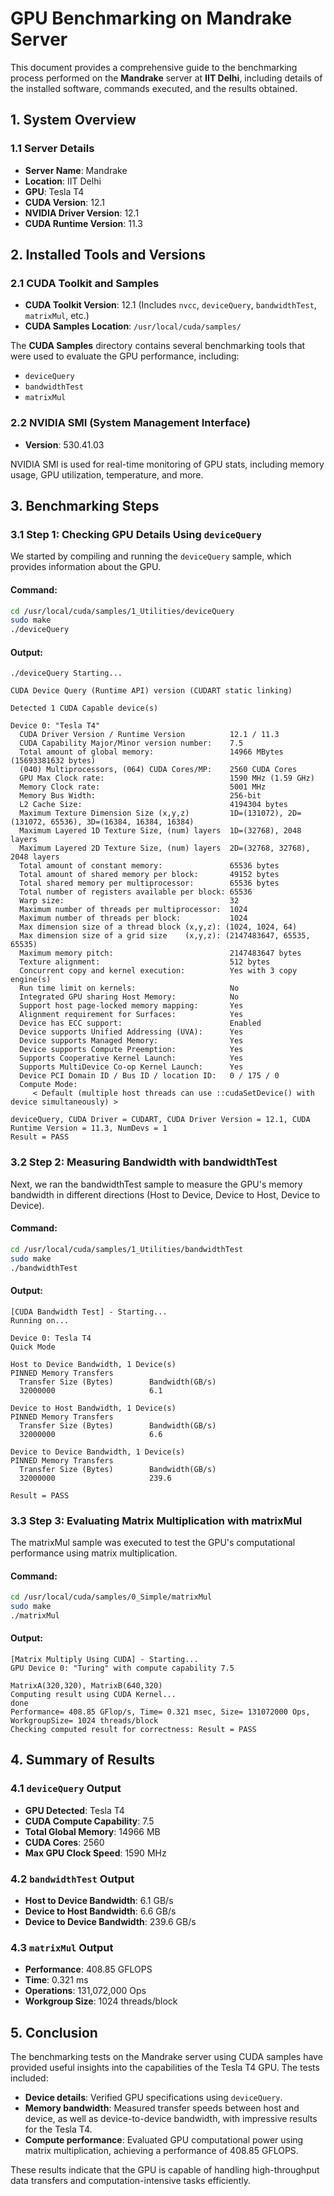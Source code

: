 # GPU Benchmarking on Mandrake Server

This document provides a comprehensive guide to the benchmarking process performed on the **Mandrake** server at **IIT Delhi**, including details of the installed software, commands executed, and the results obtained.

## 1. System Overview

### 1.1 Server Details
- **Server Name**: Mandrake
- **Location**: IIT Delhi
- **GPU**: Tesla T4
- **CUDA Version**: 12.1
- **NVIDIA Driver Version**: 12.1
- **CUDA Runtime Version**: 11.3

## 2. Installed Tools and Versions

### 2.1 CUDA Toolkit and Samples
- **CUDA Toolkit Version**: 12.1 (Includes `nvcc`, `deviceQuery`, `bandwidthTest`, `matrixMul`, etc.)
- **CUDA Samples Location**: `/usr/local/cuda/samples/`

The **CUDA Samples** directory contains several benchmarking tools that were used to evaluate the GPU performance, including:
- `deviceQuery`
- `bandwidthTest`
- `matrixMul`

### 2.2 NVIDIA SMI (System Management Interface)
- **Version**: 530.41.03

NVIDIA SMI is used for real-time monitoring of GPU stats, including memory usage, GPU utilization, temperature, and more.

## 3. Benchmarking Steps

### 3.1 Step 1: Checking GPU Details Using `deviceQuery`
We started by compiling and running the `deviceQuery` sample, which provides information about the GPU.

#### Command:
```bash
cd /usr/local/cuda/samples/1_Utilities/deviceQuery
sudo make
./deviceQuery
```
#### Output:
```
./deviceQuery Starting...

CUDA Device Query (Runtime API) version (CUDART static linking)

Detected 1 CUDA Capable device(s)

Device 0: "Tesla T4"
  CUDA Driver Version / Runtime Version          12.1 / 11.3
  CUDA Capability Major/Minor version number:    7.5
  Total amount of global memory:                 14966 MBytes (15693381632 bytes)
  (040) Multiprocessors, (064) CUDA Cores/MP:    2560 CUDA Cores
  GPU Max Clock rate:                            1590 MHz (1.59 GHz)
  Memory Clock rate:                             5001 MHz
  Memory Bus Width:                              256-bit
  L2 Cache Size:                                 4194304 bytes
  Maximum Texture Dimension Size (x,y,z)         1D=(131072), 2D=(131072, 65536), 3D=(16384, 16384, 16384)
  Maximum Layered 1D Texture Size, (num) layers  1D=(32768), 2048 layers
  Maximum Layered 2D Texture Size, (num) layers  2D=(32768, 32768), 2048 layers
  Total amount of constant memory:               65536 bytes
  Total amount of shared memory per block:       49152 bytes
  Total shared memory per multiprocessor:        65536 bytes
  Total number of registers available per block: 65536
  Warp size:                                     32
  Maximum number of threads per multiprocessor:  1024
  Maximum number of threads per block:           1024
  Max dimension size of a thread block (x,y,z): (1024, 1024, 64)
  Max dimension size of a grid size    (x,y,z): (2147483647, 65535, 65535)
  Maximum memory pitch:                          2147483647 bytes
  Texture alignment:                             512 bytes
  Concurrent copy and kernel execution:          Yes with 3 copy engine(s)
  Run time limit on kernels:                     No
  Integrated GPU sharing Host Memory:            No
  Support host page-locked memory mapping:       Yes
  Alignment requirement for Surfaces:            Yes
  Device has ECC support:                        Enabled
  Device supports Unified Addressing (UVA):      Yes
  Device supports Managed Memory:                Yes
  Device supports Compute Preemption:            Yes
  Supports Cooperative Kernel Launch:            Yes
  Supports MultiDevice Co-op Kernel Launch:      Yes
  Device PCI Domain ID / Bus ID / location ID:   0 / 175 / 0
  Compute Mode:
     < Default (multiple host threads can use ::cudaSetDevice() with device simultaneously) >

deviceQuery, CUDA Driver = CUDART, CUDA Driver Version = 12.1, CUDA Runtime Version = 11.3, NumDevs = 1
Result = PASS
```
### 3.2 Step 2: Measuring Bandwidth with bandwidthTest
Next, we ran the bandwidthTest sample to measure the GPU's memory bandwidth in different directions (Host to Device, Device to Host, Device to Device).

#### Command:
```bash
cd /usr/local/cuda/samples/1_Utilities/bandwidthTest
sudo make
./bandwidthTest
```
#### Output:
```
[CUDA Bandwidth Test] - Starting...
Running on...

Device 0: Tesla T4
Quick Mode

Host to Device Bandwidth, 1 Device(s)
PINNED Memory Transfers
  Transfer Size (Bytes)        Bandwidth(GB/s)
  32000000                     6.1

Device to Host Bandwidth, 1 Device(s)
PINNED Memory Transfers
  Transfer Size (Bytes)        Bandwidth(GB/s)
  32000000                     6.6

Device to Device Bandwidth, 1 Device(s)
PINNED Memory Transfers
  Transfer Size (Bytes)        Bandwidth(GB/s)
  32000000                     239.6

Result = PASS
```

### 3.3 Step 3: Evaluating Matrix Multiplication with matrixMul
The matrixMul sample was executed to test the GPU's computational performance using matrix multiplication.

#### Command:
```bash
cd /usr/local/cuda/samples/0_Simple/matrixMul
sudo make
./matrixMul
```

#### Output:
```
[Matrix Multiply Using CUDA] - Starting...
GPU Device 0: "Turing" with compute capability 7.5

MatrixA(320,320), MatrixB(640,320)
Computing result using CUDA Kernel...
done
Performance= 408.85 GFlop/s, Time= 0.321 msec, Size= 131072000 Ops, WorkgroupSize= 1024 threads/block
Checking computed result for correctness: Result = PASS
```

## 4. Summary of Results

### 4.1 `deviceQuery` Output
- **GPU Detected**: Tesla T4
- **CUDA Compute Capability**: 7.5
- **Total Global Memory**: 14966 MB
- **CUDA Cores**: 2560
- **Max GPU Clock Speed**: 1590 MHz

### 4.2 `bandwidthTest` Output
- **Host to Device Bandwidth**: 6.1 GB/s
- **Device to Host Bandwidth**: 6.6 GB/s
- **Device to Device Bandwidth**: 239.6 GB/s

### 4.3 `matrixMul` Output
- **Performance**: 408.85 GFLOPS
- **Time**: 0.321 ms
- **Operations**: 131,072,000 Ops
- **Workgroup Size**: 1024 threads/block

## 5. Conclusion

The benchmarking tests on the Mandrake server using CUDA samples have provided useful insights into the capabilities of the Tesla T4 GPU. The tests included:

- **Device details**: Verified GPU specifications using `deviceQuery`.
- **Memory bandwidth**: Measured transfer speeds between host and device, as well as device-to-device bandwidth, with impressive results for the Tesla T4.
- **Compute performance**: Evaluated GPU computational power using matrix multiplication, achieving a performance of 408.85 GFLOPS.

These results indicate that the GPU is capable of handling high-throughput data transfers and computation-intensive tasks efficiently.
